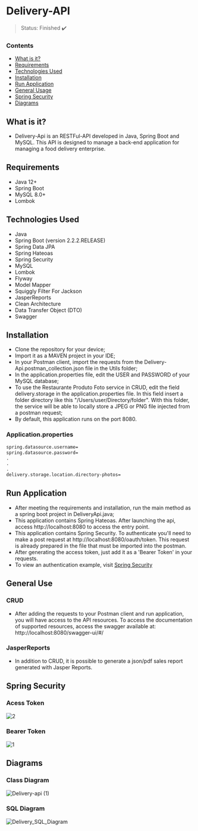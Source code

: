<h1>Delivery-API</h1>

> Status: Finished ✔️

### Contents
  
* [What is it?](#what-is-it)
* [Requirements](#requirements)
* [Technologies Used](#technologies)
* [Installation](#installation)
* [Run Application](#run-application)
* [General Usage](#general-usage)
* [Spring Security](#spring)
* [Diagrams](#uml)

## <a name="what-is-it"></a>What is it?

- Delivery-Api is an RESTFul-API developed in Java, Spring Boot and MySQL. This API is designed to manage a back-end application for managing a food delivery enterprise.

## <a name="requirements"></a>Requirements

- Java 12+
- Spring Boot
- MySQL 8.0+
- Lombok

## <a name="technologies"></a>Technologies Used

- Java
- Spring Boot (version 2.2.2.RELEASE)
- Spring Data JPA
- Spring Hateoas
- Spring Security
- MySQL
- Lombok
- Flyway
- Model Mapper
- Squiggly Filter For Jackson
- JasperReports
- Clean Architecture
- Data Transfer Object (DTO)
- Swagger

## <a name="installation"></a>Installation

- Clone the repository for your device;
- Import it as a MAVEN project in your IDE;
- In your Postman client, import the requests from the Delivery-Api.postman_collection.json file in the Utils folder;
- In the application.properties file, edit the USER and PASSWORD of your MySQL database;
- To use the Restaurante Produto Foto service in CRUD, edit the field delivery.storage in the application.properties file. In this field insert a folder directory like this "/Users/user/Directory/folder". With this folder, the service will be able to locally store a JPEG or PNG file injected from a postman request;
- By default, this application runs on the port 8080.

### Application.properties
```xml
spring.datasource.username=
spring.datasource.password=
.
.
.
delivery.storage.location.directory-photos=
```
## <a name="run-application"></a>Run Application

- After meeting the requirements and installation, run the main method as a spring boot project in DeliveryApi.java;
- This application contains Spring Hateoas. After launching the api, access http://localhost:8080 to access the entry point.
- This application contains Spring Security. To authenticate you'll need to make a post request at http://localhost:8080/oauth/token. This request is already prepared in the file that must be imported into the postman. 
- After generating the access token, just add it as a 'Bearer Token' in your requests.
- To view an authentication example, visit [Spring Security](#spring)

## <a name="general-usage"></a>General Use

### CRUD

* After adding the requests to your Postman client and run application, you will have access to the API resources. To access the documentation of supported resources, access the swagger available at: http://localhost:8080/swagger-ui/#/

### JasperReports
* In addition to CRUD, it is possible to generate a json/pdf sales report generated with Jasper Reports.

## <a name="spring"></a> Spring Security
### Acess Token
![2](https://user-images.githubusercontent.com/41877566/207920797-93d8f7e5-86a0-42a5-89c7-929a6df281bc.png)
### Bearer Token
![1](https://user-images.githubusercontent.com/41877566/207922519-1b9d42ff-9f63-45a3-9b54-de54b4d1b5c3.png)

## <a name="uml"></a> Diagrams
### Class Diagram
![Delivery-api (1)](https://user-images.githubusercontent.com/41877566/205646090-2deecb69-cdea-4300-b486-b72f0c93c9c5.jpeg)

### SQL Diagram
![Delivery_SQL_Diagram](https://user-images.githubusercontent.com/41877566/204697548-9133f597-6735-4c42-a3c8-cd66d325e1f9.png)